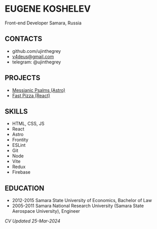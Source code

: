 # EUGENE KOSHELEV
Front-end Developer
Samara, Russia

## CONTACTS
- github.com/ujinthegrey
- v4deus@gmail.com
- telegram: @ujinthegrey

## PROJECTS
- [Messianic Psalms (Astro)](https://messianic-psalms.netlify.app)
- [Fast Pizza (React)](https://koshelev-react-pizza.netlify.app)

## SKILLS
- HTML, CSS, JS
- React
- Astro
- Frontity
- ESLint
- Git
- Node
- Vite
- Redux
- Firebase

## EDUCATION
- 2012-2015 Samara State University of Economics, Bachelor of Law
- 2005-2011 Samara National Research University (Samara State Aerospace University), Engineer

*CV Updated 25-Mar-2024*

